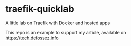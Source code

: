 # traefik-quicklab

A little lab on Traefik with Docker and hosted apps

This repo is an example to support my article, available on https://tech.defossez.info 
